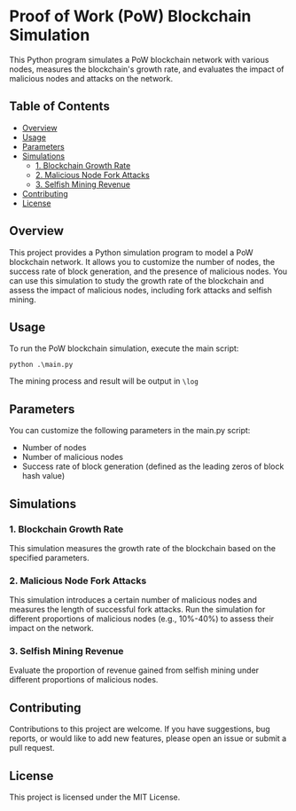 # Proof of Work (PoW) Blockchain Simulation

This Python program simulates a PoW blockchain network with various nodes, measures the blockchain's growth rate, and evaluates the impact of malicious nodes and attacks on the network.

## Table of Contents
- [Overview](#overview)
- [Usage](#usage)
- [Parameters](#parameters)
- [Simulations](#simulations)
  - [1. Blockchain Growth Rate](#1-blockchain-growth-rate)
  - [2. Malicious Node Fork Attacks](#2-malicious-node-fork-attacks)
  - [3. Selfish Mining Revenue](#3-selfish-mining-revenue)
- [Contributing](#contributing)
- [License](#license)

## Overview

This project provides a Python simulation program to model a PoW blockchain network. It allows you to customize the number of nodes, the success rate of block generation, and the presence of malicious nodes. You can use this simulation to study the growth rate of the blockchain and assess the impact of malicious nodes, including fork attacks and selfish mining.

## Usage
To run the PoW blockchain simulation, execute the main script:

```python .\main.py```

The mining process and result will be output in `\log`

## Parameters
You can customize the following parameters in the main.py script:

 - Number of nodes
 - Number of malicious nodes
 - Success rate of block generation (defined as the leading zeros of block hash value)

## Simulations
### 1. Blockchain Growth Rate
This simulation measures the growth rate of the blockchain based on the specified parameters.

### 2. Malicious Node Fork Attacks
This simulation introduces a certain number of malicious nodes and measures the length of successful fork attacks. Run the simulation for different proportions of malicious nodes (e.g., 10%-40%) to assess their impact on the network.

### 3. Selfish Mining Revenue
Evaluate the proportion of revenue gained from selfish mining under different proportions of malicious nodes.

## Contributing
Contributions to this project are welcome. If you have suggestions, bug reports, or would like to add new features, please open an issue or submit a pull request.

## License
This project is licensed under the MIT License.